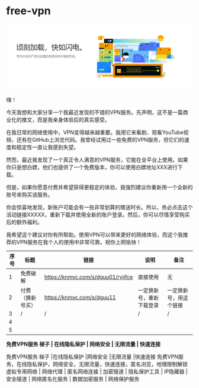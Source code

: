 # free-vpn


![图像描述](https://github.com/mr-zhanghao-f/free-vpn/raw/main/screenshot-20231026-105142.png)

嗨！

今天我想和大家分享一个我最近发现的不错的VPN服务。先声明，这不是一篇商业化的推文，而是我亲身体验后的真实感受。

在我日常的网络使用中，VPN变得越来越重要。我用它来看剧、观看YouTube视频，还有在GitHub上浏览代码。我曾经试用过一些免费的VPN服务，但它们的速度和稳定性一直让我感到失望。

然而，最近我发现了一个真正令人满意的VPN服务，它能在全平台上使用。如果你只是想白嫖，他们也提供了一个免费版本，你可以使用白嫖地址XXX进行下载。

但是，如果你愿意付费并希望获得更稳定的体验，我强烈建议你重新用一个全新的账号来购买该服务。

你会惊喜地发现，新账户可能会有一些非常划算的赠送时长。所以，务必点击这个活动链接XXXXX，重新下载并使用全新的账户登录。然后，你可以尽情享受购买后的额外福利。

我希望这个建议对你有所帮助。使用VPN可以带来更好的网络体验，而这个我推荐的VPN服务在我个人的使用中非常可靠。祝你上网愉快！


| 序号 | 标题 | 链接 | 说明 | 备注 |
| --- | --- | --- | --- | --- |
| 1   |   免费破解  |   https://knmvc.com/s/dguu01/ryijfce  |   直接使用   |   无   |
| 2   |  付费（换新号买）   |   https://knmvc.com/s/dguu11  |   一定换新号，重新下载登录   |   一定换新号，用这个链接   |
| 3   |   /  |   /  |   /   |   /   |
| 4   |     |     |      |      |
| 5   |     |     |      |      |


**免费VPN服务 梯子 | 在线隐私保护 | 网络安全 | 无限流量 | 快速连接**

免费VPN服务 梯子 |在线隐私保护 |网络安全 |无限流量 |快速连接 免费VPN服务，在线隐私保护，网络安全，无限流量，快速连接，匿名浏览，地理限制解锁 虚拟专用网络 | 网络代理 | 匿名网络连接 | 加密隧道 | 隐私保护工具 | IP隐藏器 | 安全隧道 | 网络匿名化服务 | 数据加密服务 | 网络保护服务
